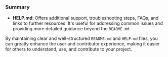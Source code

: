 ### Summary

- **HELP.md**: Offers additional support, troubleshooting steps, FAQs, and links to further resources. It's useful for addressing common issues and providing more detailed guidance beyond the `README.md`.

By maintaining clear and well-structured `README.md` and `HELP.md` files, you can greatly enhance the user and contributor experience, making it easier for others to understand, use, and contribute to your project.

